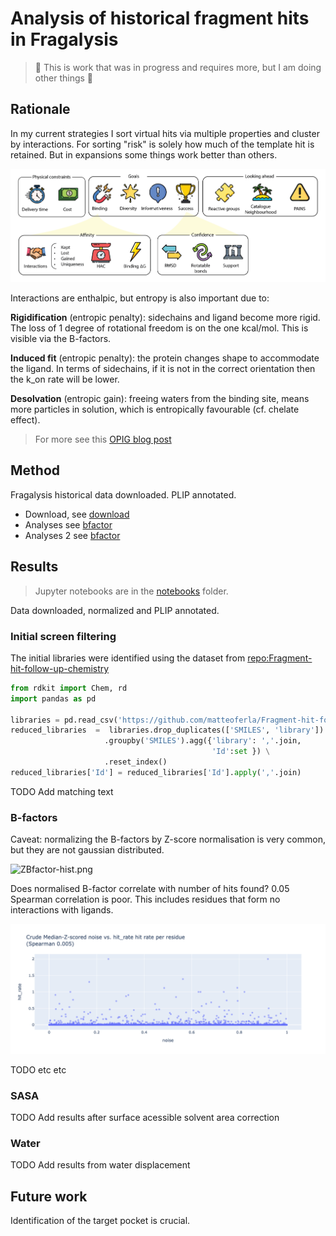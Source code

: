 # Analysis of historical fragment hits in Fragalysis
> :construction: This is work that was in progress and requires more, but I am doing other things :construction:

## Rationale

In my current strategies I sort virtual hits via multiple properties and cluster by interactions.
For sorting "risk" is solely how much of the template hit is retained.
But in expansions some things work better than others.

![pipeline-02.png](images/pipeline-02.png)

Interactions are enthalpic, but entropy is also important due to:

**Rigidification** (entropic penalty): sidechains and ligand become more rigid.
The loss of 1 degree of rotational freedom is on the one kcal/mol. This is visible via the B-factors.

**Induced fit** (entropic penalty): the protein changes shape to accommodate the ligand.
In terms of sidechains, if it is not in the correct orientation then the k_on rate will be lower.

**Desolvation** (entropic gain): freeing waters from the binding site, 
means more particles in solution, which is entropically favourable (cf. chelate effect).

> For more see this 
[OPIG blog post](https://www.blopig.com/blog/2023/11/demystifying-the-thermodynamics-of-ligand-binding/)

## Method

Fragalysis historical data downloaded. PLIP annotated.

* Download, see [download](notebooks/mass_download.ipynb)
* Analyses see [bfactor](notebooks/bfactor.ipynb)
* Analyses 2 see [bfactor](notebooks/bfactor-extra.ipynb)

## Results

> Jupyter notebooks are in the [notebooks](notebooks) folder.

Data downloaded, normalized and PLIP annotated.

### Initial screen filtering
The initial libraries were identified using the dataset 
from [repo:Fragment-hit-follow-up-chemistry](https://github.com/matteoferla/Fragment-hit-follow-up-chemistry)
```python
from rdkit import Chem, rd
import pandas as pd

libraries = pd.read_csv('https://github.com/matteoferla/Fragment-hit-follow-up-chemistry/raw/main/combined-XChem-libraries.csv', index_col=0)
reduced_libraries  =  libraries.drop_duplicates(['SMILES', 'library']) \
                     .groupby('SMILES').agg({'library': ','.join, 
                                             'Id':set }) \
                     .reset_index()
reduced_libraries['Id'] = reduced_libraries['Id'].apply(','.join)
```

TODO Add matching text

### B-factors
Caveat: normalizing the B-factors by Z-score normalisation is very common, but they are not gaussian distributed.

![ZBfactor-hist.png](images/ZBfactor-hist.png)

Does normalised B-factor correlate with number of hits found? 0.05 Spearman correlation is poor.
This includes residues that form no interactions with ligands.

![ZBfactor-vs-hits.png](images/ZBfactor-vs-hits.png)

TODO etc etc 

### SASA

TODO Add results after surface acessible solvent area correction

### Water

TODO Add results from water displacement

## Future work

Identification of the target pocket is crucial.